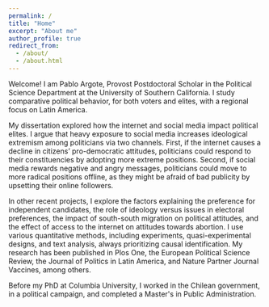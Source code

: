 ```yaml
---
permalink: /
title: "Home"
excerpt: "About me"
author_profile: true
redirect_from: 
  - /about/
  - /about.html
---
```


Welcome! I am Pablo Argote, Provost Postdoctoral Scholar in the Political Science Department at the University of Southern California. I study comparative political behavior, for both voters and elites, with a regional focus on Latin America. 

My dissertation explored how the internet and social media impact political elites. I argue that heavy exposure to social media increases ideological extremism among politicians via two channels. First, if the internet causes a decline in citizens’ pro-democratic attitudes, politicians could respond to their constituencies by adopting more extreme positions. Second, if social media rewards negative and angry messages, politicians could move to more radical positions offline, as they might be afraid of bad publicity by upsetting their online followers.

In other recent projects, I explore the factors explaining the preference for independent candidates, the role of ideology versus issues in electoral preferences, the impact of south-south migration on political attitudes, and the effect of access to the internet on attitudes towards abortion. I use various quantitative methods, including experiments, quasi-experimental designs, and text analysis, always prioritizing causal identification. My research has been published in Plos One, the European Political Science Review, the Journal of Politics in Latin America, and Nature Partner Journal Vaccines, among others.

Before my PhD at Columbia University, I worked in the Chilean government, in a political campaign, and completed a Master's in Public Administration.  
